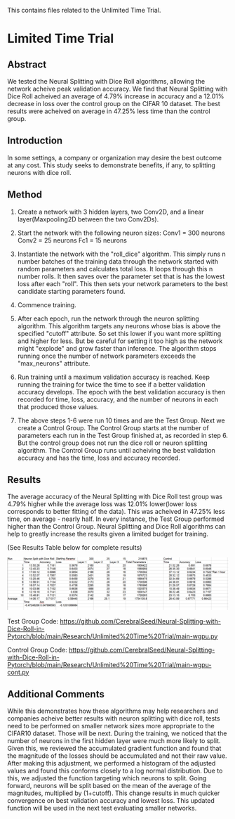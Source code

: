 This contains files related to the Unlimited Time Trial.
# Limited Time Trial
## Abstract
We tested the Neural Splitting with Dice Roll algorithms, allowing the network acheive peak validation accuracy. We find that Neural Splitting with Dice Roll acheived an average of 4.79% increase in accuracy and a 12.01% decrease in loss over the control group on the CIFAR 10 dataset. The best results were acheived on average in 47.25% less time than the control group. 

## Introduction
In some settings, a company or organization may desire the best outcome at any cost. This study seeks to demonstrate benefits, if any, to splitting neurons with dice roll.  

## Method
1. Create a network with 3 hidden layers, two Conv2D, and a linear layer(Maxpooling2D between the two Conv2Ds). 
2. Start the network with the following neuron sizes:
Conv1 = 300 neurons
Conv2 = 25 neurons
Fc1 = 15 neurons

3. Instantiate the network with the "roll_dice" algorithm. This simply runs n number batches of the training data through the network started with random parameters and calculates total loss. It loops through this n number rolls. It then saves over the parameter set that is has the lowest loss after each "roll". This then sets your network parameters to the best candidate starting parameters found.

4. Commence training.

5. After each epoch, run the network through the neuron splitting algorithm. This algorithm targets any neurons whose bias is above the specified "cutoff" attribute. So set this lower if you want more splitting and higher for less. But be careful for setting it too high as the network might "explode" and grow faster than inference. The algorithm stops running once the number of network parameters exceeds the "max_neurons" attribute. 

6. Run training until a maximum validation accuracy is reached. Keep running the training for twice the time to see if a better validation accuracy develops. The epoch with the best validation accuracy is then recorded for time, loss, accuracy, and the number of neurons in each that produced those values.

7. The above steps 1-6 were run 10 times and are the Test Group. Next we create a Control Group. The Control Group starts at the number of parameters each run in the Test Group finished at, as recorded in step 6. But the control group does not run the dice roll or neuron splitting algorithm. The Control Group runs until acheiving the best validation accuracy and has the time, loss and accuracy recorded.

## Results
The average accuracy of the Neural Splitting with Dice Roll test group was 4.79% higher while the average loss was 12.01% lower(lower loss corresponds to better fitting of the data). This was acheived in 47.25% less time, on average - nearly half. In every instance, the Test Group performed higher than the Control Group. Neural Splitting and Dice Roll algorithms can help to greatly increase the results given a limited budget for training. 

(See Results Table below for complete results)


![Results Table](https://github.com/CerebralSeed/Neural-Splitting-with-Dice-Roll-in-Pytorch/blob/main/Research/Unlimited%20Time%20Trial/results.jpg) 

Test Group Code: https://github.com/CerebralSeed/Neural-Splitting-with-Dice-Roll-in-Pytorch/blob/main/Research/Unlimited%20Time%20Trial/main-wgpu.py

Control Group Code: https://github.com/CerebralSeed/Neural-Splitting-with-Dice-Roll-in-Pytorch/blob/main/Research/Unlimited%20Time%20Trial/main-wgpu-cont.py


## Additional Comments
While this demonstrates how these algorithms may help researchers and companies acheive better results with neuron splitting with dice roll, tests need to be performed on smaller network sizes more appropriate to the CIFAR10 dataset. Those will be next.
During the training, we noticed that the number of neurons in the first hidden layer were much more likely to split. Given this, we reviewed the accumulated gradient function and found that the magnitude of the losses should be accumulated and not their raw value. After making this adjustment, we performed a histogram of the adjusted values and found this conforms closely to a log normal distribution. Due to this, we adjusted the function targeting which neurons to split. Going forward, neurons will be split based on the mean of the average of the magnitudes, multiplied by (1+cutoff). This change results in much quicker convergence on best validation accuracy and lowest loss. This updated function will be used in the next test evaluating smaller networks.  


